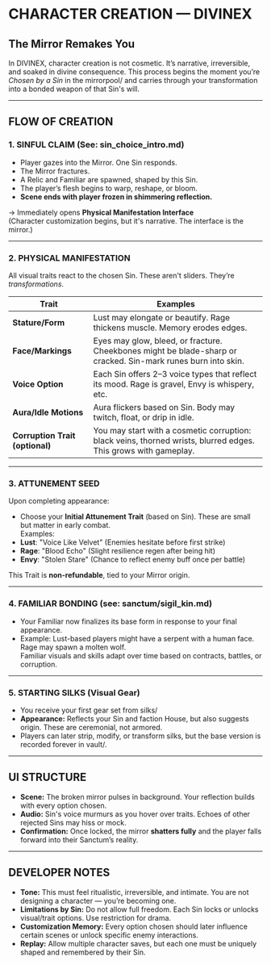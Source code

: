 # CHARACTER CREATION — DIVINEX  
## The Mirror Remakes You

In DIVINEX, character creation is not cosmetic. It’s narrative, irreversible, and soaked in divine consequence. This process begins the moment you’re *Chosen by a Sin* in the mirrorpool/ and carries through your transformation into a bonded weapon of that Sin's will.

---

## FLOW OF CREATION

### 1. SINFUL CLAIM (See: sin_choice_intro.md)
- Player gazes into the Mirror. One Sin responds.
- The Mirror fractures.
- A Relic and Familiar are spawned, shaped by this Sin.
- The player’s flesh begins to warp, reshape, or bloom.
- **Scene ends with player frozen in shimmering reflection.**

→ Immediately opens **Physical Manifestation Interface**  
(Character customization begins, but it's narrative. The interface is the mirror.)

---

### 2. PHYSICAL MANIFESTATION

All visual traits react to the chosen Sin. These aren't sliders. They’re *transformations*.

| Trait | Examples |
|-------|----------|
| **Stature/Form** | Lust may elongate or beautify. Rage thickens muscle. Memory erodes edges. |
| **Face/Markings** | Eyes may glow, bleed, or fracture. Cheekbones might be blade-sharp or cracked. Sin-mark runes burn into skin. |
| **Voice Option** | Each Sin offers 2–3 voice types that reflect its mood. Rage is gravel, Envy is whispery, etc. |
| **Aura/Idle Motions** | Aura flickers based on Sin. Body may twitch, float, or drip in idle. |
| **Corruption Trait (optional)** | You may start with a cosmetic corruption: black veins, thorned wrists, blurred edges. This grows with gameplay. |

---

### 3. ATTUNEMENT SEED

Upon completing appearance:
- Choose your **Initial Attunement Trait** (based on Sin). These are small but matter in early combat.  
Examples:
- **Lust**: "Voice Like Velvet" (Enemies hesitate before first strike)
- **Rage**: "Blood Echo" (Slight resilience regen after being hit)
- **Envy**: "Stolen Stare" (Chance to reflect enemy buff once per battle)

This Trait is **non-refundable**, tied to your Mirror origin.

---

### 4. FAMILIAR BONDING (see: sanctum/sigil_kin.md)
- Your Familiar now finalizes its base form in response to your final appearance.
- Example: Lust-based players might have a serpent with a human face. Rage may spawn a molten wolf.  
Familiar visuals and skills adapt over time based on contracts, battles, or corruption.

---

### 5. STARTING SILKS (Visual Gear)
- You receive your first gear set from silks/
- **Appearance:** Reflects your Sin and faction House, but also suggests origin. These are ceremonial, not armored.
- Players can later strip, modify, or transform silks, but the base version is recorded forever in vault/.

---

## UI STRUCTURE

- **Scene:** The broken mirror pulses in background. Your reflection builds with every option chosen.  
- **Audio:** Sin's voice murmurs as you hover over traits. Echoes of other rejected Sins may hiss or mock.  
- **Confirmation:** Once locked, the mirror **shatters fully** and the player falls forward into their Sanctum’s reality.

---

## DEVELOPER NOTES

- **Tone:** This must feel ritualistic, irreversible, and intimate. You are not designing a character — you’re becoming one.  
- **Limitations by Sin:** Do not allow full freedom. Each Sin locks or unlocks visual/trait options. Use restriction for drama.  
- **Customization Memory:** Every option chosen should later influence certain scenes or unlock specific enemy interactions.  
- **Replay:** Allow multiple character saves, but each one must be uniquely shaped and remembered by their Sin.